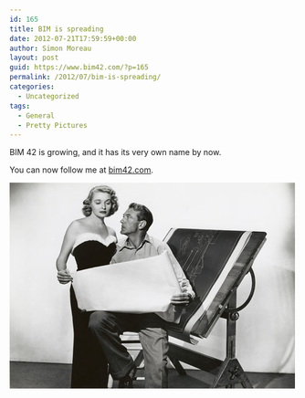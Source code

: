 ```yaml
---
id: 165
title: BIM is spreading
date: 2012-07-21T17:59:59+00:00
author: Simon Moreau
layout: post
guid: https://www.bim42.com/?p=165
permalink: /2012/07/bim-is-spreading/
categories:
  - Uncategorized
tags:
  - General
  - Pretty Pictures
---
```

BIM 42 is growing, and it has its very own name by now.

You can now follow me at [bim42.com](https://www.bim42.com "bim42").

![inbimwetrust](/assets/2012/07/inbimwetrust.jpg)